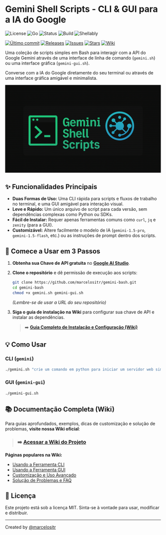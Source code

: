 # Gemini Shell Scripts - CLI & GUI para a IA do Google

![License](https://img.shields.io/badge/license-MIT-green.svg)
![Go](https://img.shields.io/badge/language-Go-blueviolet.svg)
![Status](https://img.shields.io/badge/status-em%20desenvolvimento-yellow.svg)
![Build](https://img.shields.io/github/actions/workflow/status/marcelositr/gemini-shell/ci.yml?branch=main)
![Shellably](https://img.shields.io/badge/feito%20com-%F0%9F%A4%96%20x%20%F0%9F%92%BB-critical)

[![Último commit](https://img.shields.io/github/last-commit/marcelositr/gemini-shell)](https://github.com/marcelositr/gemini-shell/commits/main)
[![Releases](https://img.shields.io/github/v/release/marcelositr/gemini-shell?label=release)](https://github.com/marcelositr/gemini-shell/releases)
[![Issues](https://img.shields.io/github/issues/marcelositr/gemini-shell)](https://github.com/marcelositr/gemini-shell/issues)
[![Stars](https://img.shields.io/github/stars/marcelositr/gemini-shell?style=social)](https://github.com/marcelositr/gemini-shell/stargazers)
[![Wiki](https://img.shields.io/badge/Documentação-Wiki-blueviolet)](https://github.com/marcelositr/gemini-shell/wiki)


Uma coleção de scripts simples em Bash para interagir com a API do Google Gemini através de uma interface de linha de comando (`gemini.sh`) ou uma interface gráfica (`gemini-gui.sh`).

Converse com a IA do Google diretamente do seu terminal ou através de uma interface gráfica amigável e minimalista.

![Gemini Shell Banner](https://github.com/marcelositr/gemini-bash/blob/main/images/geminishell.png?raw=true)

## ✨ Funcionalidades Principais

*   **Duas Formas de Uso:** Uma CLI rápida para scripts e fluxos de trabalho no terminal, e uma GUI amigável para interação visual.
*   **Leve e Rápido:** Um único arquivo de script para cada versão, sem dependências complexas como Python ou SDKs.
*   **Fácil de Instalar:** Requer apenas ferramentas comuns como `curl`, `jq` e `zenity` (para a GUI).
*   **Customizável:** Altere facilmente o modelo de IA (`gemini-1.5-pro`, `gemini-1.5-flash`, etc.) ou as instruções de prompt dentro dos scripts.

## 🚀 Comece a Usar em 3 Passos

1.  **Obtenha sua Chave de API gratuita** no **[Google AI Studio](https://aistudio.google.com/app/apikey)**.

2.  **Clone o repositório** e dê permissão de execução aos scripts:
    ```bash
    git clone https://github.com/marcelositr/gemini-bash.git
    cd gemini-bash
    chmod +x gemini.sh gemini-gui.sh
    ```
    *(Lembre-se de usar a URL do seu repositório)*

3.  **Siga o guia de instalação na Wiki** para configurar sua chave de API e instalar as dependências.
    > ➡️ **[Guia Completo de Instalação e Configuração (Wiki)](https://github.com/marcelositr/gemini-bash/wiki)**

## 💡 Como Usar

### CLI (`gemini`)
```bash
./gemini.sh "crie um comando em python para iniciar um servidor web simples"
```

### GUI (`gemini-gui`)
```bash
./gemini-gui.sh
```

## 📚 Documentação Completa (Wiki)

Para guias aprofundados, exemplos, dicas de customização e solução de problemas, **visite nossa Wiki oficial**:

> ### ➡️ **[Acessar a Wiki do Projeto](https://github.com/marcelositr/gemini-bash/wiki)**

**Páginas populares na Wiki:**
*   [Usando a Ferramenta CLI](https://github.com/marcelositr/gemini-bash/wiki/Usando-a-Ferramenta-CLI)
*   [Usando a Ferramenta GUI](https://github.com/marcelositr/gemini-bash/wiki/Usando-a-Ferramenta-GUI)
*   [Customização e Uso Avançado](https://github.com/marcelositr/gemini-bash/wiki/Customizacao-e-Uso-Avancado)
*   [Solução de Problemas e FAQ](https://github.com/marcelositr/gemini-bash/wiki/Solucao-de-Problemas-e-FAQ)

## 📄 Licença

Este projeto está sob a licença MIT. Sinta-se à vontade para usar, modificar e distribuir.

---
Created by [@marcelositr](https://github.com/marcelositr)

